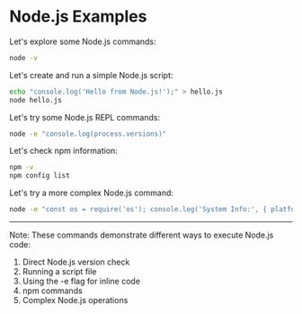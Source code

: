 # Node.js Examples

Let's explore some Node.js commands:

```sh
node -v
```

Let's create and run a simple Node.js script:

```sh
echo "console.log('Hello from Node.js!');" > hello.js
node hello.js
```

Let's try some Node.js REPL commands:

```sh
node -e "console.log(process.versions)"
```

Let's check npm information:

```sh
npm -v
npm config list
```

Let's try a more complex Node.js command:

```sh
node -e "const os = require('os'); console.log('System Info:', { platform: os.platform(), arch: os.arch(), cpus: os.cpus().length })"
```

---

Note: These commands demonstrate different ways to execute Node.js code:
1. Direct Node.js version check
2. Running a script file
3. Using the -e flag for inline code
4. npm commands
5. Complex Node.js operations 